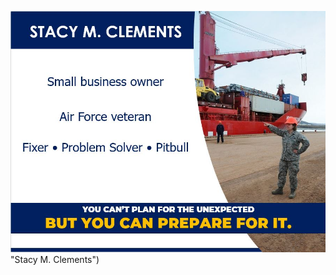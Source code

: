 ![Stacy Clements intro](https://github.com/SierraMyk/SierraMyk/blob/126038f17df6a0ac260d92ce89ac2a93c8e033f1/Stacy%20Clements%20intro.jpg) "Stacy M. Clements")


<!--
**SierraMyk/SierraMyk** is a ✨ _special_ ✨ repository because its `README.md` (this file) appears on your GitHub profile.

Here are some ideas to get you started:

- 🔭 I’m currently working on ...
- 🌱 I’m currently learning ...
- 👯 I’m looking to collaborate on ...
- 🤔 I’m looking for help with ...
- 💬 Ask me about ...
- 📫 How to reach me: ...
- 😄 Pronouns: ...
- ⚡ Fun fact: ...
-->
